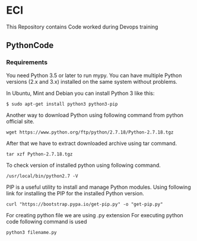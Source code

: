 # ECI

This  Repository contains Code worked during Devops training

PythonCode
------------

### Requirements

You need Python 3.5 or later to run mypy.  You can have multiple Python
versions (2.x and 3.x) installed on the same system without problems.

In Ubuntu, Mint and Debian you can install Python 3 like this:

    $ sudo apt-get install python3 python3-pip

Another way to download Python using following command from python official site.
    
    wget https://www.python.org/ftp/python/2.7.18/Python-2.7.18.tgz
    
After that we have to extract downloaded archive using tar command.
     
    tar xzf Python-2.7.18.tgz
    
To check version of installed python using following command.
    
    /usr/local/bin/python2.7 -V
    
PIP is a useful utility to install and manage Python modules. Using following link for installing the PIP for the installed Python version.

    curl "https://bootstrap.pypa.io/get-pip.py" -o "get-pip.py"
    
For creating python file we are using .py extension 
For executing python code following command is used
    
    python3 filename.py
